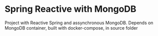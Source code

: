 # Spring Reactive with MongoDB 

Project with Reactive Spring and assynchronous MongoDB. 
Depends on MongoDB container, built with docker-compose, in source folder 


